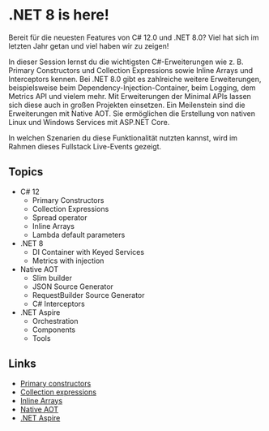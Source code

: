# .NET 8 is here!

Bereit für die neuesten Features von C# 12.0 und .NET 8.0? Viel hat sich im letzten Jahr getan und viel haben wir zu zeigen!

In dieser Session lernst du die wichtigsten C#-Erweiterungen wie z. B. Primary Constructors und Collection Expressions sowie Inline Arrays und Interceptors kennen. Bei .NET 8.0 gibt es zahlreiche weitere Erweiterungen, beispielsweise beim Dependency-Injection-Container, beim Logging, dem Metrics API und vielem mehr. Mit Erweiterungen der Minimal APIs lassen sich diese auch in großen Projekten einsetzen. Ein Meilenstein sind die Erweiterungen mit Native AOT. Sie ermöglichen die Erstellung von nativen Linux und Windows Services mit ASP.NET Core. 

In welchen Szenarien du diese Funktionalität nutzten kannst, wird im Rahmen dieses Fullstack Live-Events gezeigt.

## Topics

- C# 12
  - Primary Constructors
  - Collection Expressions
  - Spread operator
  - Inline Arrays
  - Lambda default parameters
- .NET 8
  - DI Container with Keyed Services
  - Metrics with injection
- Native AOT
  - Slim builder
  - JSON Source Generator
  - RequestBuilder Source Generator
  - C# Interceptors
- .NET Aspire
  - Orchestration
  - Components
  - Tools

## Links

- [Primary constructors](https://learn.microsoft.com/en-us/dotnet/csharp/language-reference/proposals/csharp-12.0/primary-constructors?WT.mc_id=DT-MVP-10160)
- [Collection expressions](https://learn.microsoft.com/en-us/dotnet/csharp/language-reference/proposals/csharp-12.0/collection-expressions?WT.mc_id=DT-MVP-10160)
- [Inline Arrays](https://learn.microsoft.com/en-us/dotnet/csharp/language-reference/proposals/csharp-12.0/inline-arrays?WT.mc_id=DT-MVP-10160)
- [Native AOT](https://learn.microsoft.com/en-us/dotnet/core/deploying/native-aot/?WT.mc_id=DT-MVP-10160)
- [.NET Aspire](https://learn.microsoft.com/en-us/dotnet/aspire/get-started/aspire-overview?WT.mc_id=DT-MVP-10160)
